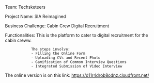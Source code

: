 Team: Techsketeers

Project Name: SIA Reimagined

Business Challenge: Cabin Crew Digital Recruitment

Functionalities: This is the platform to cater to digital recruitment for the cabin creww. 

                The steps involve:
                - Filling the Online Form
                - Uploading CVs and Recent Photo
                - Gamification of Common Interview Questions
                - Integrated Submission of Video Interview
                
The online version is on this link: https://d11r4drob8odnz.cloudfront.net/